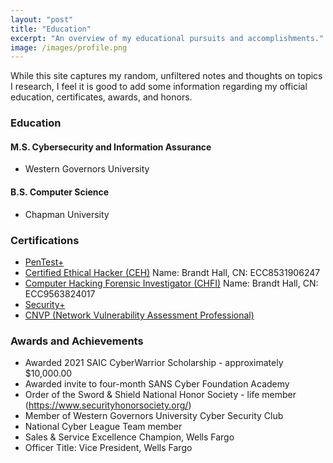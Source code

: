 ```yaml
---
layout: "post"
title: "Education"
excerpt: "An overview of my educational pursuits and accomplishments."
image: /images/profile.png
---
```

While this site captures my random, unfiltered notes and thoughts on topics I research, I feel it is good to add some information regarding my official education, certificates, awards, and honors.  


### Education


#### M.S. Cybersecurity and Information Assurance
- Western Governors University

#### B.S. Computer Science
- Chapman University

### Certifications
- [PenTest+](https://www.credly.com/users/brandt-jason-hall/badges)
- [Certified Ethical Hacker (CEH)](https://aspen.eccouncil.org/Verify) Name: Brandt Hall, CN: ECC8531906247 
- [Computer Hacking Forensic Investigator (CHFI)](https://aspen.eccouncil.org/Verify) Name: Brandt Hall, CN: ECC9563824017
- [Security+](https://www.credly.com/users/brandt-jason-hall/badges)
- [CNVP (Network Vulnerability Assessment Professional)](https://www.credly.com/users/brandt-jason-hall/badges)

### Awards and Achievements
- Awarded 2021 SAIC CyberWarrior Scholarship - approximately $10,000.00
- Awarded invite to four-month SANS Cyber Foundation Academy
- Order of the Sword & Shield National Honor Society - life member (https://www.securityhonorsociety.org/)
- Member of Western Governors University Cyber Security Club
- National Cyber League Team member
- Sales & Service Excellence Champion, Wells Fargo
- Officer Title: Vice President, Wells Fargo
